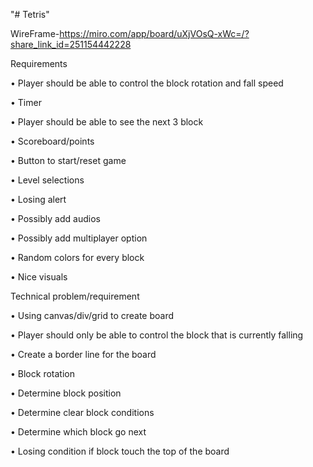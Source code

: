 "# Tetris" 

WireFrame-https://miro.com/app/board/uXjVOsQ-xWc=/?share_link_id=251154442228

Requirements

• Player should be able to control the block rotation and fall speed

•	Timer

•	Player should be able to see the next 3 block

•	Scoreboard/points

•	Button to start/reset game

•	Level selections

•	Losing alert

•	Possibly add audios

•	Possibly add multiplayer option

•	Random colors for every block

•	Nice visuals



Technical problem/requirement

•	Using canvas/div/grid to create board

•	Player should only be able to control the block that is currently falling

•	Create a border line for the board

•	Block rotation

•	Determine block position

•	Determine clear block conditions

•	Determine which block go next

•	Losing condition if block touch the top of the board
